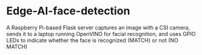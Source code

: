 # Edge-AI-face-detection
A Raspberry Pi-based Flask server captures an image with a CSI camera, sends it to a laptop running OpenVINO for facial recognition, and uses GPIO LEDs to indicate whether the face is recognized (MATCH) or not (NO MATCH)
